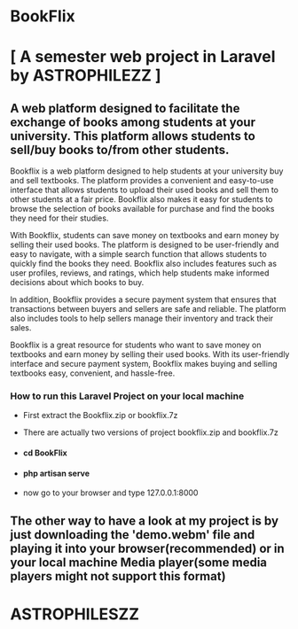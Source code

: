 # BookFlix 


# [ A semester web project in Laravel by ASTROPHILEZZ ]


## A web platform designed to facilitate the exchange of books among students at your university. This platform allows students to sell/buy books to/from other students.

Bookflix is a web platform designed to help students at your university buy and sell textbooks. The platform provides a convenient and easy-to-use interface that allows students to upload their used books and sell them to other students at a fair price. Bookflix also makes it easy for students to browse the selection of books available for purchase and find the books they need for their studies.

With Bookflix, students can save money on textbooks and earn money by selling their used books. The platform is designed to be user-friendly and easy to navigate, with a simple search function that allows students to quickly find the books they need. Bookflix also includes features such as user profiles, reviews, and ratings, which help students make informed decisions about which books to buy.

In addition, Bookflix provides a secure payment system that ensures that transactions between buyers and sellers are safe and reliable. The platform also includes tools to help sellers manage their inventory and track their sales.

Bookflix is a great resource for students who want to save money on textbooks and earn money by selling their used books. With its user-friendly interface and secure payment system, Bookflix makes buying and selling textbooks easy, convenient, and hassle-free.



### How to run this Laravel Project on your local machine

* First extract the Bookflix.zip or bookflix.7z

* There are actually two versions of project bookflix.zip and bookflix.7z

* #### cd BookFlix

* #### php artisan serve

* now go to your browser and type 127.0.0.1:8000



## The other way to have a look at my project is by just downloading the 'demo.webm' file and playing it into your browser(recommended) or in your local machine Media player(some media players might not support this format)


# ASTROPHILESZZ
